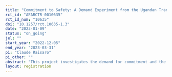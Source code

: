 ```yaml
---
title: "Commitment to Safety: A Demand Experiment from the Ugandan Transit Industry"
rct_id: "AEARCTR-0010635"
rct_id_num: "10635"
doi: "10.1257/rct.10635-1.3"
date: "2023-01-09"
status: "on_going"
jel: ""
start_year: "2022-12-05"
end_year: "2023-03-31"
pi: "Claude Raisaro"
pi_other: ""
abstract: "This project investigates the demand for commitment and the role of peer pressure in shaping the uptake of commitment contracts for safe driving. I propose that such contracts can serve as a justification for evading the social norm of speeding, thereby mitigating the status signaling aspect of driving fast. To test this mechanism, I design a demand experiment using GPS technology to offer contracts providing monetary rewards for safe driving. By manipulating the conditions under which the contracts are offered, I aim to quantify the demand for incentives to drive safely and to test whether the possibility to use the contract as a justification to drive slow influences the uptake of these contracts. "
layout: registration
---
```


